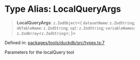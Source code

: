 # Type Alias: LocalQueryArgs

> **LocalQueryArgs**: `z.ZodObject`\<\{ `datasetName`: `z.ZodString`; `dbTableName`: `z.ZodString`; `sql`: `z.ZodString`; `variableNames`: `z.ZodArray`\<`z.ZodString`\>; \}\>

Defined in: [packages/tools/duckdb/src/types.ts:7](https://github.com/GeoDaCenter/openassistant/blob/dc72d81a35cf8e46295657303846fbb4ad891993/packages/tools/duckdb/src/types.ts#L7)

Parameters for the localQuery tool
